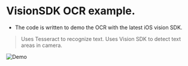 # VisionSDK OCR example.

* The code is written to demo the OCR with the latest iOS vision SDK.
> Uses Tesseract to recognize text.
> Uses Vision SDK to detect text areas in camera.


![Demo](https://github.com/kasimok/VISION-SDK-OCR/blob/master/giphy.gif)
